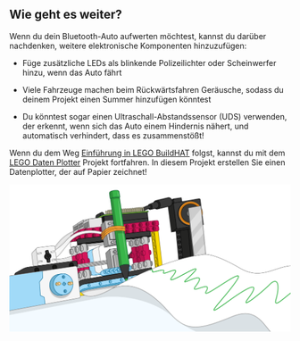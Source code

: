 ## Wie geht es weiter?

Wenn du dein Bluetooth-Auto aufwerten möchtest, kannst du darüber nachdenken, weitere elektronische Komponenten hinzuzufügen:

+ Füge zusätzliche LEDs als blinkende Polizeilichter oder Scheinwerfer hinzu, wenn das Auto fährt

+ Viele Fahrzeuge machen beim Rückwärtsfahren Geräusche, sodass du deinem Projekt einen Summer hinzufügen könntest

+ Du könntest sogar einen Ultraschall-Abstandssensor (UDS) verwenden, der erkennt, wenn sich das Auto einem Hindernis nähert, und automatisch verhindert, dass es zusammenstößt!

Wenn du dem Weg [Einführung in LEGO BuildHAT](https://projects.raspberrypi.org/en/pathways/lego-intro) folgst, kannst du mit dem [LEGO Daten Plotter](https://projects.raspberrypi.org/en/projects/lego-plotter) Projekt fortfahren. In diesem Projekt erstellen Sie einen Datenplotter, der auf Papier zeichnet!

![Lego Datenplotter](images/plotterbanner.png)